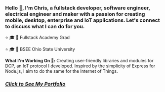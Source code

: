### Hello 👋, I'm Chris, a fullstack developer, software engineer, electrical engineer and maker with a passion for creating mobile, desktop, enterprise and IoT applications. Let's connect to discuss what I can do for you. 

 ⭐ 🎓 📜 Fullstack Academy Grad
 
 ⭐ 🎓  📜 BSEE Ohio State University

<b>What I'm Working On 🔧:</b> Creating user-friendly libraries and modules for [DCP](https://dcp.rev4labs.com), an IoT protocol I developed.  Inspired by the simplicity of Express for Node.js, I aim to do the same for the Internet of Things.

### _[Click to See My Portfolio](https://portfolio.rev4labs.com)_
